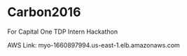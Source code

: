 # Carbon2016
For Capital One TDP Intern Hackathon

AWS Link: myo-1660897994.us-east-1.elb.amazonaws.com
